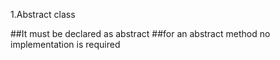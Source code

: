 1.Abstract class

##It must be declared as abstract
##for an abstract method no implementation is required

